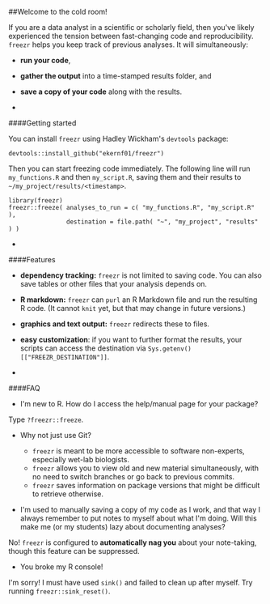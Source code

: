 ##Welcome to the cold room!

If you are a data analyst in a scientific or scholarly field, then you've likely experienced the tension between fast-changing code and reproducibility. `freezr` helps you keep track of previous analyses. It will simultaneously:

- **run your code**,
- **gather the output** into a time-stamped results folder, and
- **save a copy of your code** along with the results.

-

####Getting started

You can install `freezr` using Hadley Wickham's `devtools` package:

    devtools::install_github("ekernf01/freezr")
	
Then you can start freezing code immediately. The following line will run `my_functions.R` and then `my_script.R`, saving them and their results to `~/my_project/results/<timestamp>`.

    library(freezr)
    freezr::freeze( analyses_to_run = c( "my_functions.R", "my_script.R" ),
                    destination = file.path( "~", "my_project", "results" ) )
                   
-

####Features

- **dependency tracking:** `freezr` is not limited to saving code. You can also save tables or other files that your analysis depends on. 
- **R markdown:** `freezr` can `purl` an R Markdown file and run the resulting R code. (It cannot `knit` yet, but that may change in future versions.)
- **graphics and text output:** `freezr` redirects these to files.
- **easy customization**: if you want to further format the results, your scripts can access the destination via `Sys.getenv()[["FREEZR_DESTINATION"]]`.

-

####FAQ

- I'm new to R. How do I access the help/manual page for your package? 

 Type `?freezr::freeze`.

- Why not just use Git?

    - `freezr` is meant to be more accessible to software non-experts, especially wet-lab biologists. 
    - `freezr` allows you to view old and new material simultaneously, with no need to switch branches or go back to previous commits.
    - `freezr` saves information on package versions that might be difficult to retrieve otherwise.

- I'm used to manually saving a copy of my code as I work, and that way I always remember to put notes to myself about what I'm doing. Will this make me (or my students) lazy about documenting analyses?

 No! `freezr` is configured to **automatically nag you** about your note-taking, though this feature can be suppressed.

- You broke my R console!

 I'm sorry! I must have used `sink()` and failed to clean up after myself. Try running `freezr::sink_reset()`. 